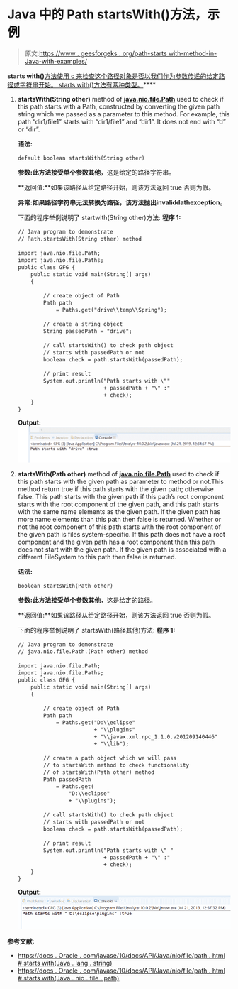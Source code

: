 # Java 中的 Path startsWith()方法，示例

> 原文:[https://www . geesforgeks . org/path-starts with-method-in-Java-with-examples/](https://www.geeksforgeeks.org/path-startswith-method-in-java-with-examples/)

**starts with()**[方法使用 c 来检查这个路径对象是否以我们作为参数传递的给定路径或字符串开始。
starts with()方法有两种类型。](https://www.geeksforgeeks.org/tag/java-path/)****

1.  **startsWith(String other)** method of **[java.nio.file.Path](https://www.geeksforgeeks.org/tag/java-path/)** used to check if this path starts with a Path, constructed by converting the given path string which we passed as a parameter to this method. For example, this path “dir1/file1” starts with “dir1/file1” and “dir1”. It does not end with “d” or “dir”.

    **语法:**

    ```
    default boolean startsWith(String other)

    ```

    **参数:**此方法接受单个参数**其他**，这是给定的路径字符串。

    **返回值:**如果该路径从给定路径开始，则该方法返回 true 否则为假。

    **异常:**如果路径字符串无法转换为路径，该方法抛出**invaliddathexception**。

    下面的程序举例说明了 startwith(String other)方法:
    **程序 1:**

    ```
    // Java program to demonstrate
    // Path.startsWith(String other) method

    import java.nio.file.Path;
    import java.nio.file.Paths;
    public class GFG {
        public static void main(String[] args)
        {

            // create object of Path
            Path path
                = Paths.get("drive\\temp\\Spring");

            // create a string object
            String passedPath = "drive";

            // call startsWith() to check path object
            // starts with passedPath or not
            boolean check = path.startsWith(passedPath);

            // print result
            System.out.println("Path starts with \""
                               + passedPath + "\" :"
                               + check);
        }
    }
    ```

    **Output:**![](img/21e2092ba3456dd8eb38646108a77d5d.png)
2.  **startsWith(Path other)** method of **[java.nio.file.Path](https://www.geeksforgeeks.org/tag/java-path/)** used to check if this path starts with the given path as parameter to method or not.This method return true if this path starts with the given path; otherwise false.
    This path starts with the given path if this path’s root component starts with the root component of the given path, and this path starts with the same name elements as the given path. If the given path has more name elements than this path then false is returned.
    Whether or not the root component of this path starts with the root component of the given path is files system-specific. If this path does not have a root component and the given path has a root component then this path does not start with the given path.
    If the given path is associated with a different FileSystem to this path then false is returned.

    **语法:**

    ```
    boolean startsWith(Path other)

    ```

    **参数:**此方法接受单个参数**其他**，这是给定的路径。

    **返回值:**如果该路径从给定路径开始，则该方法返回 true 否则为假。

    下面的程序举例说明了 startsWith(路径其他)方法:
    **程序 1:**

    ```
    // Java program to demonstrate
    // java.nio.file.Path.(Path other) method

    import java.nio.file.Path;
    import java.nio.file.Paths;
    public class GFG {
        public static void main(String[] args)
        {

            // create object of Path
            Path path
                = Paths.get("D:\\eclipse"
                            + "\\plugins"
                            + "\\javax.xml.rpc_1.1.0.v201209140446"
                            + "\\lib");

            // create a path object which we will pass
            // to startsWith method to check functionality
            // of startsWith(Path other) method
            Path passedPath
                = Paths.get(
                    "D:\\eclipse"
                    + "\\plugins");

            // call startsWith() to check path object
            // starts with passedPath or not
            boolean check = path.startsWith(passedPath);

            // print result
            System.out.println("Path starts with \" "
                               + passedPath + "\" :"
                               + check);
        }
    }
    ```

    **Output:**![](img/632e2c41b504765827f0415c46a1b635.png)

**参考文献:**

*   [https://docs . Oracle . com/javase/10/docs/API/Java/nio/file/path . html # starts with(Java . lang . string)](https://docs.oracle.com/javase/10/docs/api/java/nio/file/Path.html#startsWith(java.lang.String))
*   [https://docs . Oracle . com/javase/10/docs/API/Java/nio/file/path . html # starts with(Java . nio . file . path)](https://docs.oracle.com/javase/10/docs/api/java/nio/file/Path.html#startsWith(java.nio.file.Path))